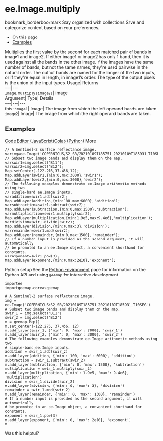  
#  ee.Image.multiply 
bookmark_borderbookmark Stay organized with collections  Save and categorize content based on your preferences.
  * On this page
  * [Examples](https://developers.google.com/earth-engine/apidocs/ee-image-multiply#examples)


Multiplies the first value by the second for each matched pair of bands in image1 and image2. If either image1 or image2 has only 1 band, then it is used against all the bands in the other image. If the images have the same number of bands, but not the same names, they're used pairwise in the natural order. The output bands are named for the longer of the two inputs, or if they're equal in length, in image1's order. The type of the output pixels is the union of the input types. 
Usage| Returns  
---|---  
`Image.multiply(image2)`| Image  
Argument| Type| Details  
---|---|---  
this: `image1`| Image| The image from which the left operand bands are taken.  
`image2`| Image| The image from which the right operand bands are taken.  
## Examples
[Code Editor (JavaScript)](https://developers.google.com/earth-engine/apidocs/ee-image-multiply#code-editor-javascript-sample)[Colab (Python)](https://developers.google.com/earth-engine/apidocs/ee-image-multiply#colab-python-sample) More
```
// A Sentinel-2 surface reflectance image.
varimg=ee.Image('COPERNICUS/S2_SR/20210109T185751_20210109T185931_T10SEG');
// Subset two image bands and display them on the map.
varswir1=img.select('B11');
varswir2=img.select('B12');
Map.setCenter(-122.276,37.456,12);
Map.addLayer(swir1,{min:0,max:3000},'swir1');
Map.addLayer(swir2,{min:0,max:3000},'swir2');
// The following examples demonstrate ee.Image arithmetic methods using two
// single-band ee.Image inputs.
varaddition=swir1.add(swir2);
Map.addLayer(addition,{min:100,max:6000},'addition');
varsubtraction=swir1.subtract(swir2);
Map.addLayer(subtraction,{min:0,max:1500},'subtraction');
varmultiplication=swir1.multiply(swir2);
Map.addLayer(multiplication,{min:1.9e5,max:9.4e6},'multiplication');
vardivision=swir1.divide(swir2);
Map.addLayer(division,{min:0,max:3},'division');
varremainder=swir1.mod(swir2);
Map.addLayer(remainder,{min:0,max:1500},'remainder');
// If a number input is provided as the second argument, it will automatically
// be promoted to an ee.Image object, a convenient shorthand for constants.
varexponent=swir1.pow(3);
Map.addLayer(exponent,{min:0,max:2e10},'exponent');
```
Python setup
See the [ Python Environment](https://developers.google.com/earth-engine/guides/python_install) page for information on the Python API and using `geemap` for interactive development.
```
importee
importgeemap.coreasgeemap
```
```
# A Sentinel-2 surface reflectance image.
img = ee.Image('COPERNICUS/S2_SR/20210109T185751_20210109T185931_T10SEG')
# Subset two image bands and display them on the map.
swir_1 = img.select('B11')
swir_2 = img.select('B12')
m = geemap.Map()
m.set_center(-122.276, 37.456, 12)
m.add_layer(swir_1, {'min': 0, 'max': 3000}, 'swir_1')
m.add_layer(swir_2, {'min': 0, 'max': 3000}, 'swir_2')
# The following examples demonstrate ee.Image arithmetic methods using two
# single-band ee.Image inputs.
addition = swir_1.add(swir_2)
m.add_layer(addition, {'min': 100, 'max': 6000}, 'addition')
subtraction = swir_1.subtract(swir_2)
m.add_layer(subtraction, {'min': 0, 'max': 1500}, 'subtraction')
multiplication = swir_1.multiply(swir_2)
m.add_layer(multiplication, {'min': 1.9e5, 'max': 9.4e6}, 'multiplication')
division = swir_1.divide(swir_2)
m.add_layer(division, {'min': 0, 'max': 3}, 'division')
remainder = swir_1.mod(swir_2)
m.add_layer(remainder, {'min': 0, 'max': 1500}, 'remainder')
# If a number input is provided as the second argument, it will automatically
# be promoted to an ee.Image object, a convenient shorthand for constants.
exponent = swir_1.pow(3)
m.add_layer(exponent, {'min': 0, 'max': 2e10}, 'exponent')
m
```

Was this helpful?
